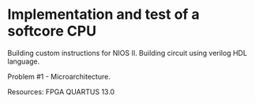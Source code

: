 # Implementation and test of a softcore CPU

Building custom instructions for NIOS II.
Building circuit using verilog HDL language.

Problem #1 - Microarchitecture.

Resources:
FPGA
QUARTUS 13.0
